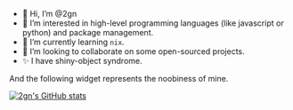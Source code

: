 - 👋 Hi, I’m @2gn
- 👀 I’m interested in high-level programming languages (like javascript or python) and package management.
- 🌱 I’m currently learning `nix`.
- 💞️ I’m looking to collaborate on some open-sourced projects.
- ✨ I have shiny-object syndrome.

And the following widget represents the noobiness of mine.

[![2gn's GitHub stats](https://github-readme-stats.vercel.app/api?username=2gn&theme=material-palenight&show_icons=true)](https://github.com/2gn)

<!---
2gn/2gn is a  special ✨ repository because its `README.md` (this file) appears on your GitHub profile.
You can click the Preview link to take a look at your changes.
--->
